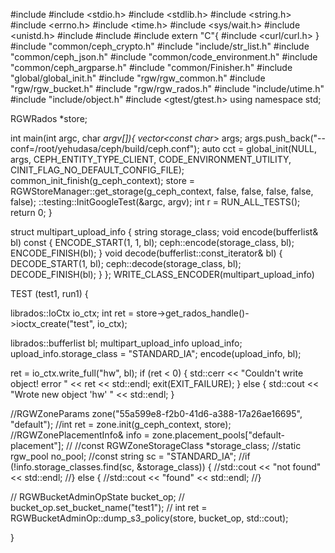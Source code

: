 #include <iostream>
#include <stdio.h>
#include <stdlib.h>
#include <string.h>
#include <errno.h>
#include <time.h>
#include <sys/wait.h>
#include <unistd.h>
#include <fstream>
#include <map>
#include <list>
extern "C"{
#include <curl/curl.h>
}
#include "common/ceph_crypto.h"
#include "include/str_list.h"
#include "common/ceph_json.h"
#include "common/code_environment.h"
#include "common/ceph_argparse.h"
#include "common/Finisher.h"
#include "global/global_init.h"
#include "rgw/rgw_common.h"
#include "rgw/rgw_bucket.h"
#include "rgw/rgw_rados.h"
#include "include/utime.h"
#include "include/object.h"
#include <gtest/gtest.h>
using namespace std;

RGWRados *store;

int main(int argc, char *argv[]){
  vector<const char*> args;
  args.push_back("--conf=/root/yehudasa/ceph/build/ceph.conf");
  auto cct = global_init(NULL, args, CEPH_ENTITY_TYPE_CLIENT,
			 CODE_ENVIRONMENT_UTILITY,
			 CINIT_FLAG_NO_DEFAULT_CONFIG_FILE);
  common_init_finish(g_ceph_context);
  store = RGWStoreManager::get_storage(g_ceph_context, false, false, false, false, false);
  ::testing::InitGoogleTest(&argc, argv);
  int r = RUN_ALL_TESTS();
  return 0;
}


struct multipart_upload_info
{
  string storage_class;
  void encode(bufferlist& bl) const {
    ENCODE_START(1, 1, bl);
    ceph::encode(storage_class, bl);
    ENCODE_FINISH(bl);
  }
  void decode(bufferlist::const_iterator& bl) {
    DECODE_START(1, bl);
    ceph::decode(storage_class, bl);
    DECODE_FINISH(bl);
  }
};
WRITE_CLASS_ENCODER(multipart_upload_info)

TEST  (test1, run1) {

librados::IoCtx io_ctx;
int ret = store->get_rados_handle()->ioctx_create("test", io_ctx);

librados::bufferlist bl;
multipart_upload_info upload_info;
upload_info.storage_class = "STANDARD_IA";
encode(upload_info, bl);

ret = io_ctx.write_full("hw", bl);
if (ret < 0) {
  std::cerr << "Couldn't write object! error " << ret << std::endl;
  exit(EXIT_FAILURE);
} else {
  std::cout << "Wrote new object 'hw' " << std::endl;
}

//RGWZoneParams zone("55a599e8-f2b0-41d6-a388-17a26ae16695", "default");
//int ret = zone.init(g_ceph_context, store);
//RGWZonePlacementInfo& info = zone.placement_pools["default-placement"];
//
//const RGWZoneStorageClass *storage_class;
//static rgw_pool no_pool;
//const string sc = "STANDARD_IA";
//if (!info.storage_classes.find(sc, &storage_class)) {
//std::cout << "not found" << std::endl;
//} else {
//std::cout << "found" << std::endl;
//}

// RGWBucketAdminOpState bucket_op;
// bucket_op.set_bucket_name("test1");
// int ret = RGWBucketAdminOp::dump_s3_policy(store, bucket_op, std::cout);

}


